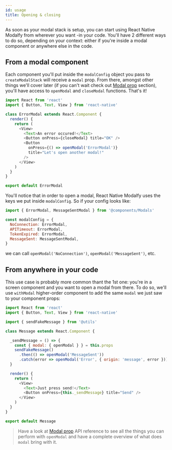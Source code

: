 ```yaml
---
id: usage
title: Opening & closing
---
```


As soon as your modal stack is setup, you can start using React Native Modalfy from wherever you want -in your code. You'll have 2 different ways to do so, depending on your context: either if you're inside a modal component or anywhere else in the code.

## From a modal component

Each component you'll put inside the `modalConfig` object you pass to `createModalStack` will receive a `modal` prop. From there, amongst other things we'll cover later (if you can't wait check out [Modal prop](modal-prop.md) section), you'll have access to `openModal` and `closeModal` functions. That's it!

```js
import React from 'react'
import { Button, Text, View } from 'react-native'

class ErrorModal extends React.Component {
  render() {
    return (
      <View>
        <Text>An error occured!</Text>
        <Button onPress={closeModal} title="OK" />
        <Button
          onPress={() => openModal('ErrorModal')}
          title="Let's open another modal!"
        />
      </View>
    )
  }
}

export default ErrorModal
```

You'll notice that in order to open a modal, React Native Modalfy uses the keys we put inside `modalConfig`. So if your config looks like:

```js
import { ErrorModal, MessageSentModal } from '@components/Modals'

const modalConfig = {
  NoConnection: ErrorModal,
  APITimeout: ErrorModal,
  TokenExpired: ErrorModal,
  MessageSent: MessageSentModal,
}
```

we can call `openModal('NoConnection')`, `openModal('MessageSent')`, etc.

## From anywhere in your code

This use case is probably more common thant the 1st one: you're in a screen component and you want to open a modal from there. To do so, we'll use `withModal` higher-order component to add the same `modal` we just saw to your component props:

```js
import React from 'react'
import { Button, Text, View } from 'react-native'

import { sendFakeMessage } from '@utils'

class Message extends React.Component {

  _sendMessage = () => {
    const { modal: { openModal } } = this.props
    sendFakeMessage()
      .then(() => openModal('MessageSent'))
      .catch(error => openModal('Error', { origin: 'message', error }))
  }

  render() {
    return (
      <View>
        <Text>Just press send!</Text>
        <Button onPress={this._sendMessage} title="Send" />
      </View>
    )
  }
}

export default Message
```

> Have a look at [Modal prop](modal-prop.md) API reference to see all the things you can perform with `openModal` and have a complete overview of what does `modal` bring with it.
